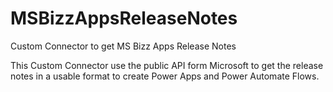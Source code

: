 # MSBizzAppsReleaseNotes
Custom Connector to get MS Bizz Apps Release Notes

This Custom Connector use the public API form Microsoft to get the release notes in a usable format to create Power Apps and Power Automate Flows.
